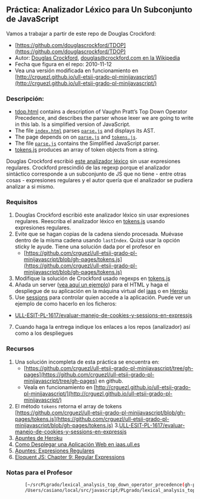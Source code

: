 ## Práctica: Analizador Léxico para Un Subconjunto de JavaScript

Vamos a trabajar a partir de este repo de Douglas Crockford:

-  [https://github.com/douglascrockford/TDOP](https://github.com/douglascrockford/TDOP)
-  Autor: [Douglas Crockford](http://www.crockford.com/), [douglas@crockford.com en la Wikipedia](https://en.wikipedia.org/wiki/Douglas_Crockford)
-  Fecha que figura en el repo: 2010-11-12
-  Vea una versión modificada en funcionamiento en [http://crguezl.github.io/ull-etsii-grado-pl-minijavascript/](http://crguezl.github.io/ull-etsii-grado-pl-minijavascript/)


### Descripción:

-   [tdop.html](http://crguezl.github.io/ull-etsii-grado-pl-minijavascript/tdop.html) contains a description of Vaughn Pratt’s Top Down Operator
    Precedence, and describes the parser whose lexer we are going to
    write in this lab. Is a simplified version of JavaScript.
-   The file [`index.html`](https://github.com/douglascrockford/TDOP/blob/master/index.html) parses [`parse.js`](https://github.com/douglascrockford/TDOP/blob/master/parse.js) and displays its AST.
-   The page depends on on [`parse.js`](https://github.com/douglascrockford/TDOP/blob/master/parse.js) and [`tokens.js`](https://github.com/douglascrockford/TDOP/blob/master/tokens.js).
-   The file [`parse.js`](https://github.com/douglascrockford/TDOP/blob/master/parse.js) contains the Simplified JavaScript parser.
-   [tokens.js](https://github.com/douglascrockford/TDOP/blob/master/tokens.js) produces an array of token objects from a string. 

Douglas Crockford escribió [este analizador léxico](https://github.com/douglascrockford/TDOP/blob/master/tokens.js) sin usar expresiones
regulares. Crockford prescindió de las regexp porque 
el analizador sintáctico corresponde a un
subconjunto de JS que no tiene - entre otras cosas - expresiones
regulares y  el autor quería que el analizador se pudiera analizar
a si mismo.


### Requisitos

1. Douglas Crockford escribió este analizador léxico sin usar expresiones
regulares. Reescriba el analizador léxico en [tokens.js](https://github.com/douglascrockford/TDOP/blob/master/tokens.js) usando expresiones regulares.
2.  Evite que se hagan copias de la cadena siendo procesada. Muévase
    dentro de la misma cadena usando `lastIndex`. Quizá usar la opción sticky le ayude.
    Tiene una solución dada por el profesor en 
    - [https://github.com/crguezl/ull-etsii-grado-pl-minijavascript/blob/gh-pages/tokens.js](https://github.com/crguezl/ull-etsii-grado-pl-minijavascript/blob/gh-pages/tokens.js)
3. Modifique la solución de Crockford usado regexps en [tokens.js](https://github.com/douglascrockford/TDOP/blob/master/tokens.js)
4.  Añada un server ([vea aquí un ejemplo](https://github.com/ULL-ESIT-PL-1617/evaluar-manejo-de-cookies-y-sessions-en-expressjs-alu0100825510)) para el HTML y haga el despliegue de su aplicación en la máquina virtual del [iaas](https://github.com/SYTW/iaas-ull-es) o en [Heroku](https://casianorodriguezleon.gitbooks.io/ull-esit-1617/content/recursos/heroku.html)
6. Use [sessions](/apuntes/cookies/README.md) para controlar quien accede a la aplicación. Puede ver un ejemplo de como hacerlo en los ficheros:
  - [ULL-ESIT-PL-1617/evaluar-manejo-de-cookies-y-sessions-en-expressjs](https://github.com/ULL-ESIT-PL-1617/evaluar-manejo-de-cookies-y-sessions-en-expressjs-alu0100825510)
7. Cuando haga la entrega indique los enlaces a los repos (analizador) así como a los despliegues

### Recursos

1.  Una solución incompleta  de esta práctica se encuentra en:
    -   [https://github.com/crguezl/ull-etsii-grado-pl-minijavascript/tree/gh-pages](https://github.com/crguezl/ull-etsii-grado-pl-minijavascript/tree/gh-pages) en github.
    -   Veala en funcionamiento en [http://crguezl.github.io/ull-etsii-grado-pl-minijavascript/](http://crguezl.github.io/ull-etsii-grado-pl-minijavascript/)
2.  El método `tokens` retorna el array de tokens [https://github.com/crguezl/ull-etsii-grado-pl-minijavascript/blob/gh-pages/tokens.js](https://github.com/crguezl/ull-etsii-grado-pl-minijavascript/blob/gh-pages/tokens.js)
3.[ULL-ESIT-PL-1617/evaluar-manejo-de-cookies-y-sessions-en-expressjs](https://github.com/ULL-ESIT-PL-1617/evaluar-manejo-de-cookies-y-sessions-en-expressjs-alu0100825510)
4. [Apuntes de Heroku](https://casianorodriguezleon.gitbooks.io/ull-esit-1617/content/recursos/heroku.html)
5. [Como Desplegar una Aplicación Web en iaas.ull.es](https://github.com/SYTW/iaas-ull-es)
6. [Apuntes: Expresiones Regulares](../apuntes/regexp/README.md)
7. [Eloquent JS: Chapter 9: Regular Expressions](http://eloquentjavascript.net/09_regexp.html)

### Notas para el Profesor

```bash
       [~/srcPLgrado/lexical_analysis_top_down_operator_precedence(gh-pages)]$ pwd -P
       /Users/casiano/local/src/javascript/PLgrado/lexical_analysis_top_down_operator_precedence
```



